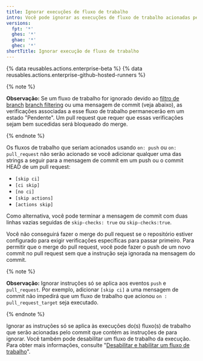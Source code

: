 ```yaml
---
title: Ignorar execuções de fluxo de trabalho
intro: Você pode ignorar as execuções de fluxo de trabalho acionadas pelos eventos `push` e `pull_request` incluindo um comando na sua mensagem de commit.
versions:
  fpt: '*'
  ghes: '*'
  ghae: '*'
  ghec: '*'
shortTitle: Ignorar execução de fluxo de trabalho
---
```


{% data reusables.actions.enterprise-beta %}
{% data reusables.actions.enterprise-github-hosted-runners %}

{% note %}

**Observação:** Se um fluxo de trabalho for ignorado devido ao [filtro de branch](/actions/using-workflows/workflow-syntax-for-github-actions#onpushpull_requestpull_request_targetpathspaths-ignore) [branch filtering](/actions/using-workflows/workflow-syntax-for-github-actions#onpull_requestpull_request_targetbranchesbranches-ignore) ou uma mensagem de commit (veja abaixo), as verificações associadas a esse fluxo de trabalho permanecerão em um estado "Pendente". Um pull request que requer que essas verificações sejam bem sucedidas será bloqueado do merge.

{% endnote %}

Os fluxos de trabalho que seriam acionados usando `on: push` ou `on: pull_request` não serão acionado se você adicionar qualquer uma das strings a seguir para a mensagem de commit em um push ou o commit HEAD de um pull request:

* `[skip ci]`
* `[ci skip]`
* `[no ci]`
* `[skip actions]`
* `[actions skip]`

Como alternativa, você pode terminar a mensagem de commit com duas linhas vazias seguidas de `skip-checks: true` ou `skip-checks:true`.

Você não conseguirá fazer o merge do pull request se o repositório estiver configurado para exigir verificações específicas para passar primeiro. Para permitir que o merge do pull request, você pode fazer o push de um novo commit no pull request sem que a instrução seja ignorada na mensagem do commit.

{% note %}

**Observação:** Ignorar instruções só se aplica aos eventos `push` e `pull_request`. Por exemplo, adicionar `[skip ci]` a uma mensagem de commit não impedirá que um fluxo de trabalho que acionou `on : pull_request_target` seja executado.

{% endnote %}

Ignorar as instruções só se aplica às execuções do(s) fluxo(s) de trabalho que serão acionadas pelo commit que contém as instruções de para ignorar. Você também pode desabilitar um fluxo de trabalho da execução. Para obter mais informações, consulte "[Desabilitar e habilitar um fluxo de trabalho](/actions/managing-workflow-runs/disabling-and-enabling-a-workflow)".

